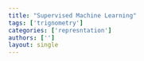 ```yaml
---
title: "Supervised Machine Learning"
tags: ['trignometry']
categories: ['represntation']
authors: ['']
layout: single
---
```

